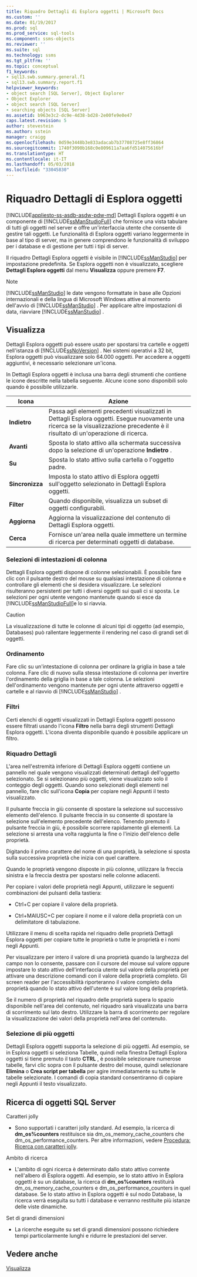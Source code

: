 ```yaml
---
title: Riquadro Dettagli di Esplora oggetti | Microsoft Docs
ms.custom: ''
ms.date: 01/19/2017
ms.prod: sql
ms.prod_service: sql-tools
ms.component: ssms-objects
ms.reviewer: ''
ms.suite: sql
ms.technology: ssms
ms.tgt_pltfrm: ''
ms.topic: conceptual
f1_keywords:
- sql13.swb.summary.general.f1
- sql13.swb.summary.report.f1
helpviewer_keywords:
- object search [SQL Server], Object Explorer
- Object Explorer
- object search [SQL Server]
- searching objects [SQL Server]
ms.assetid: b963e3c2-dc9e-4d38-bd28-2e00fe9e0e47
caps.latest.revision: 5
author: stevestein
ms.author: sstein
manager: craigg
ms.openlocfilehash: 0d59e3448b3e833adacab7b37708725e8ff36864
ms.sourcegitcommit: 1740f3090b168c0e809611a7aa6fd514075616bf
ms.translationtype: HT
ms.contentlocale: it-IT
ms.lasthandoff: 05/03/2018
ms.locfileid: "33045830"
---
```

# <a name="object-explorer-details-pane"></a>Riquadro Dettagli di Esplora oggetti
[!INCLUDE[appliesto-ss-asdb-asdw-pdw-md](../../includes/appliesto-ss-asdb-asdw-pdw-md.md)]
Dettagli Esplora oggetti è un componente di [!INCLUDE[ssManStudioFull](../../includes/ssmanstudiofull_md.md)] che fornisce una vista tabulare di tutti gli oggetti nel server e offre un'interfaccia utente che consente di gestire tali oggetti. Le funzionalità di Esplora oggetti variano leggermente in base al tipo di server, ma in genere comprendono le funzionalità di sviluppo per i database e di gestione per tutti i tipi di server.  
  
Il riquadro Dettagli Esplora oggetti è visibile in [!INCLUDE[ssManStudio](../../includes/ssmanstudio_md.md)] per impostazione predefinita. Se Esplora oggetti non è visualizzato, scegliere **Dettagli Esplora oggetti** dal menu **Visualizza** oppure premere **F7**.  
  
> [!NOTE]  
> [!INCLUDE[ssManStudio](../../includes/ssmanstudio_md.md)] le date vengono formattate in base alle Opzioni internazionali e della lingua di Microsoft Windows attive al momento dell'avvio di [!INCLUDE[ssManStudio](../../includes/ssmanstudio_md.md)] . Per applicare altre impostazioni di data, riavviare [!INCLUDE[ssManStudio](../../includes/ssmanstudio_md.md)] .  
  
## <a name="object-explorer-details"></a>Visualizza  
Dettagli Esplora oggetti può essere usato per spostarsi tra cartelle e oggetti nell'istanza di [!INCLUDE[ssNoVersion](../../includes/ssnoversion_md.md)] . Nei sistemi operativi a 32 bit, Esplora oggetti può visualizzare solo 64.000 oggetti. Per accedere a oggetti aggiuntivi, è necessario selezionare un'icona.  
  
In Dettagli Esplora oggetti è inclusa una barra degli strumenti che contiene le icone descritte nella tabella seguente. Alcune icone sono disponibili solo quando è possibile utilizzarle.  
  
|Icona|Azione|  
|--------|----------|  
|**Indietro**|Passa agli elementi precedenti visualizzati in Dettagli Esplora oggetti. Esegue nuovamente una ricerca se la visualizzazione precedente è il risultato di un'operazione di ricerca.|  
|**Avanti**|Sposta lo stato attivo alla schermata successiva dopo la selezione di un'operazione **Indietro** .|  
|**Su**|Sposta lo stato attivo sulla cartella o l'oggetto padre.|  
|**Sincronizza**|Imposta lo stato attivo di Esplora oggetti sull'oggetto selezionato in Dettagli Esplora oggetti.|  
|**Filter**|Quando disponibile, visualizza un subset di oggetti configurabili.|  
|**Aggiorna**|Aggiorna la visualizzazione del contenuto di Dettagli Esplora oggetti.|  
|**Cerca**|Fornisce un'area nella quale immettere un termine di ricerca per determinati oggetti di database.|  
  
### <a name="column-header-selections"></a>Selezioni di intestazioni di colonna  
Dettagli Esplora oggetti dispone di colonne selezionabili. È possibile fare clic con il pulsante destro del mouse su qualsiasi intestazione di colonna e controllare gli elementi che si desidera visualizzare. Le selezioni risulteranno persistenti per tutti i diversi oggetti sui quali ci si sposta. Le selezioni per ogni utente vengono mantenute quando si esce da [!INCLUDE[ssManStudioFull](../../includes/ssmanstudiofull_md.md)]e lo si riavvia.  
  
> [!CAUTION]  
> La visualizzazione di tutte le colonne di alcuni tipi di oggetto (ad esempio, Databases) può rallentare leggermente il rendering nel caso di grandi set di oggetti.  
  
### <a name="sorting"></a>Ordinamento  
Fare clic su un'intestazione di colonna per ordinare la griglia in base a tale colonna. Fare clic di nuovo sulla stessa intestazione di colonna per invertire l'ordinamento della griglia in base a tale colonna. Le selezioni dell'ordinamento vengono mantenute per ogni utente attraverso oggetti e cartelle e al riavvio di [!INCLUDE[ssManStudio](../../includes/ssmanstudio_md.md)] .  
  
### <a name="filtering"></a>Filtri  
Certi elenchi di oggetti visualizzati in Dettagli Esplora oggetti possono essere filtrati usando l'icona **Filtro** nella barra degli strumenti Dettagli Esplora oggetti. L'icona diventa disponibile quando è possibile applicare un filtro.  
  
### <a name="details-pane"></a>Riquadro Dettagli  
L'area nell'estremità inferiore di Dettagli Esplora oggetti contiene un pannello nel quale vengono visualizzati determinati dettagli dell'oggetto selezionato. Se si selezionano più oggetti, viene visualizzato solo il conteggio degli oggetti. Quando sono selezionati degli elementi nel pannello, fare clic sull'icona **Copia** per copiare negli Appunti il testo visualizzato.  
  
Il pulsante freccia in giù consente di spostare la selezione sul successivo elemento dell'elenco. Il pulsante freccia in su consente di spostare la selezione sull'elemento precedente dell'elenco. Tenendo premuto il pulsante freccia in giù, è possibile scorrere rapidamente gli elementi. La selezione si arresta una volta raggiunta la fine o l'inizio dell'elenco delle proprietà.  
  
Digitando il primo carattere del nome di una proprietà, la selezione si sposta sulla successiva proprietà che inizia con quel carattere.  
  
Quando le proprietà vengono disposte in più colonne, utilizzare la freccia sinistra e la freccia destra per spostarsi nelle colonne adiacenti.  
  
Per copiare i valori delle proprietà negli Appunti, utilizzare le seguenti combinazioni dei pulsanti della tastiera:  
  
-   Ctrl+C per copiare il valore della proprietà.  
  
-   Ctrl+MAIUSC+C per copiare il nome e il valore della proprietà con un delimitatore di tabulazione.  
  
Utilizzare il menu di scelta rapida nel riquadro delle proprietà Dettagli Esplora oggetti per copiare tutte le proprietà o tutte le proprietà e i nomi negli Appunti.  
  
Per visualizzare per intero il valore di una proprietà quando la larghezza del campo non lo consente, passare con il cursore del mouse sul valore oppure impostare lo stato attivo dell'interfaccia utente sul valore della proprietà per attivare una descrizione comandi con il valore della proprietà completo. Gli screen reader per l'accessibilità riporteranno il valore completo della proprietà quando lo stato attivo dell'utente è sul valore long della proprietà.  
  
Se il numero di proprietà nel riquadro delle proprietà supera lo spazio disponibile nell'area del contenuto, nel riquadro sarà visualizzata una barra di scorrimento sul lato destro. Utilizzare la barra di scorrimento per regolare la visualizzazione dei valori della proprietà nell'area del contenuto.  
  
### <a name="multiple-object-selection"></a>Selezione di più oggetti  
Dettagli Esplora oggetti supporta la selezione di più oggetti. Ad esempio, se in Esplora oggetti si seleziona Tabelle, quindi nella finestra Dettagli Esplora oggetti si tiene premuto il tasto **CTRL** , è possibile selezionare numerose tabelle, farvi clic sopra con il pulsante destro del mouse, quindi selezionare **Elimina** o **Crea script per tabella** per agire immediatamente su tutte le tabelle selezionate. I comandi di copia standard consentiranno di copiare negli Appunti il testo visualizzato.  
  
## <a name="sql-server-object-search"></a>Ricerca di oggetti SQL Server  
Caratteri jolly  
  
-   Sono supportati i caratteri jolly standard. Ad esempio, la ricerca di **dm_os%counters** restituisce sia dm_os_memory_cache_counters che dm_os_performance_counters. Per altre informazioni, vedere [Procedura: Ricerca con caratteri jolly](http://msdn.microsoft.com/en-us/449600f8-cc87-4b3f-878a-59c158a88a40).  
  
Ambito di ricerca  
  
-   L'ambito di ogni ricerca è determinato dallo stato attivo corrente nell'albero di Esplora oggetti. Ad esempio, se lo stato attivo in Esplora oggetti è su un database, la ricerca di **dm_os%counters** restituirà dm_os_memory_cache_counters e dm_os_performance_counters in quel database. Se lo stato attivo in Esplora oggetti è sul nodo Database, la ricerca verrà eseguita su tutti i database e verranno restituite più istanze delle viste dinamiche.  
  
Set di grandi dimensioni  
  
-   La ricerche eseguite su set di grandi dimensioni possono richiedere tempi particolarmente lunghi e ridurre le prestazioni del server.  
  
## <a name="see-also"></a>Vedere anche  
[Visualizza](../../ssms/object/object-explorer.md)  
  
